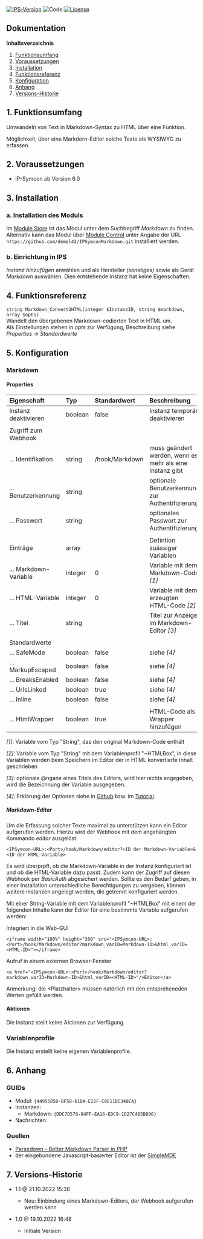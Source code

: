 [![IPS-Version](https://img.shields.io/badge/Symcon_Version-6.0+-red.svg)](https://www.symcon.de/service/dokumentation/entwicklerbereich/sdk-tools/sdk-php/)
![Code](https://img.shields.io/badge/Code-PHP-blue.svg)
[![License](https://img.shields.io/badge/License-CC%20BY--NC--SA%204.0-green.svg)](https://creativecommons.org/licenses/by-nc-sa/4.0/)

## Dokumentation

**Inhaltsverzeichnis**

1. [Funktionsumfang](#1-funktionsumfang)
2. [Voraussetzungen](#2-voraussetzungen)
3. [Installation](#3-installation)
4. [Funktionsreferenz](#4-funktionsreferenz)
5. [Konfiguration](#5-konfiguration)
6. [Anhang](#6-anhang)
7. [Versions-Historie](#7-versions-historie)

## 1. Funktionsumfang

Umwandeln von Text in Markdown-Syntax zu HTML über eine Funktion.<br>

Möglichkeit, über eine Markdorn-Editor solche Texte als WYSIWYG zu erfassen.
## 2. Voraussetzungen

- IP-Symcon ab Version 6.0

## 3. Installation

### a. Installation des Moduls

Im [Module Store](https://www.symcon.de/service/dokumentation/komponenten/verwaltungskonsole/module-store/) ist das Modul unter dem Suchbegriff *Markdown* zu finden.<br>
Alternativ kann das Modul über [Module Control](https://www.symcon.de/service/dokumentation/modulreferenz/module-control/) unter Angabe der URL
`https://github.com/demel42/IPSymconMarkdown.git` installiert werden.

### b. Einrichtung in IPS

_Instanz hinzufügen_ anwählen und als Hersteller _(sonstiges)_ sowie als Gerät _Markdown_ auswählen. Dien entstehende Instanz hat keine Eigenschaften.

## 4. Funktionsreferenz

`string Markdown_Convert2HTML(integer $InstanzID, string $markdown, array $opts)`<br>
Wandelt den übergebenen Markdown-codierten Text in HTML um.<br>
Als Einstellungen stehen in _opts_ zur Verfügung, Beschreibung siehe _Properties_ -> _Standardwerte_

## 5. Konfiguration

### Markdown

#### Properties

| Eigenschaft               | Typ     | Standardwert   | Beschreibung |
| :------------------------ | :------ | :------------- | :----------- |
| Instanz deaktivieren      | boolean | false          | Instanz temporär deaktivieren |
|                           |         |                | |
| Zugriff zum Webhook       |         |                | |
| ... Identifikation        | string  | /hook/Markdown | muss geändert werden, wenn es mehr als eine Instanz gibt |
| ... Benutzerkennung       | string  |                | optionale Benutzerkennung zur Authentifizierung |
| ... Passwort              | string  |                | optionales Passwort zur Authentifizierung |
|                           |         |                | |
| Einträge                  | array   |                | Defintion zuässiger Variablen |
| ... Markdown-Variable     | integer | 0              | Variable mit dem Markdown-Code _[1]_ |
| ... HTML-Variable         | integer | 0              | Variable mit dem erzeugten HTML-Code _[2]_ |
| ... Titel                 | string  |                | Titel zur Anzeige im Markdown-Editor _[3]_ |
|                           |         |                | |
| Standardwerte             |         |                | |
| ... SafeMode              | boolean | false          | siehe _[4]_ |
| ... MarkupEscaped         | boolean | false          | siehe _[4]_ |
| ... BreaksEnabled         | boolean | false          | siehe _[4]_ |
| ... UrlsLinked            | boolean | true           | siehe _[4]_ |
| ... Inline                | boolean | false          | siehe _[4]_ |
|                           |         |                | |
| ... HtmlWrapper           | boolean | true           | HTML-Code als Wrapper hinzufügen |

_[1]_: Variable vom Typ "String", das den original Markdown-Code enthält

_[2]_: Variable vom Typ "String" mit dem Variablenprofil "~HTMLBox", in diese Variablen werden beim Speichern im Editor der in HTML konvertierte Inhalt geschrieben

_[3]_: optionale @ngane eines Titels des Editors, wird hier nichts angegeben, wird die Bezeichnung der Variable ausgegeben.

_[4]_: Erklärung der Optionen siehe in [Github](https://github.com/erusev/parsedown#readme) bzw. im [Tutorial](https://github.com/erusev/parsedown/wiki/Tutorial:-Get-Started).

##### Markdown-Editor

Um die Erfassung solcher Texte maximal zu unterstützen kann ein Editor aufgerufen werden. Hierzu wird der Webhook mit dem angehängten Kommando _editor_ ausgelöst.

`<IPSymcon-URL>:<Port>/hook/Markdown/editor?<ID der Markdown-Variable>&<ID der HTML-Variable>`

Es wird überprpft, ob die Markdown-Variable in der Instanz konfiguriert ist und ob die HTML-Variable dazu passt.
Zudem kann der Zugriff auf diesen Webhook per _BasicAuth_ abgesichert werden. Sollte es den Bedarf geben, in einer Installation unterschiedliche Berechtigungen
zu vergeben, können weitere Instanzen angelegt werden, die getrennt konfiguriert werden.

Mit einer String-Variable mit dem Variablenprofil "~HTMLBox" mit einem der folgenden Inhalte kann der Editor für eine bestimmte Variable aufgerufen werden:

Integriert in die Web-GUI

```
<iframe width="100%" height="360" src="<IPSymcon-URL>:<Port>/hook/Markdown/editor?markdown_varID=Markdown-ID>&html_varID=<HTML-ID>"></iframe>
```

Aufruf in einem externen Browser-Fenster

```
<a href="<IPSymcon-URL>:<Port>/hook/Markdown/editor?markdown_varID=Markdown-ID>&html_varID=<HTML-ID>"/>Editor</a>
```

Anmerkung: die \<Platzhalter\> müssen natörlich mit den entsprehcneden Werten gefüllt werden.

#### Aktionen

Die Instanz stellt keine Aktionen zur Verfügung.

### Variablenprofile

Die Instanz erstellt keine eigenen Variablenprofile.

## 6. Anhang

### GUIDs
- Modul: `{44955850-8F58-61DA-E22F-C0E11DC348EA}`
- Instanzen:
  - Markdown: `{DDC7D576-84FF-EA16-EDC9-1D27C495B806}`
- Nachrichten:

### Quellen
- [Parsedown - Better Markdown Parser in PHP](https://github.com/erusev/parsedown.git)
- der eingebundene Javascript-basierter Editor ist der [SimpleMDE](https://github.com/sparksuite/simplemde-markdown-editor)

## 7. Versions-Historie

- 1.1 @ 21.10.2022 15:38
  - Neu: Einbindung eines Markdown-Editors, der Webhook aufgerufen werden kann

- 1.0 @ 19.10.2022 16:48
  - Initiale Version
